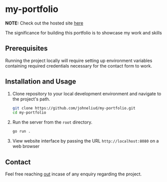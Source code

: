 # my-portfolio

**NOTE:** Check out the hosted site [here](https://my-portfolio-production-1194.up.railway.app/)

The significance for building this portfolio is to showcase my work and skills

## Prerequisites

Running the project locally will require setting up environment variables containing required credentials necessary for the contact form to work.

## Installation and Usage

1. Clone repository to your local development environment and navigate to the project's path.

   ```bash
   git clone https://github.com/johneliud/my-portfolio.git
   cd my-portfolio
   ```

2. Run the server from the `root` directory.

   ```bash
   go run .
   ```

3. View website interface by passing the URL `http://localhost:8080` on a web browser

## Contact

Feel free reaching [out](johneliud4@gmail.com) incase of any enquiry regarding the project.
